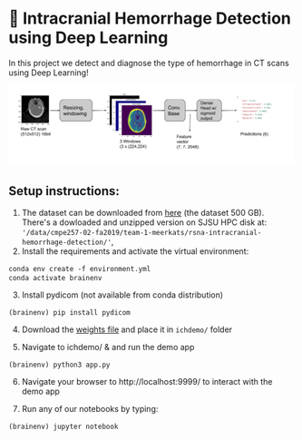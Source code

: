 # 🧠 Intracranial Hemorrhage Detection using Deep Learning 

In this project we detect and diagnose the type of hemorrhage in CT scans using Deep Learning!

![](images/flow.png)

## Setup instructions:

1. The dataset can be downloaded from [here](https://www.kaggle.com/c/rsna-intracranial-hemorrhage-detection/data) (the dataset 500 GB). There's a dowloaded and unzipped version on SJSU HPC disk at: ```'/data/cmpe257-02-fa2019/team-1-meerkats/rsna-intracranial-hemorrhage-detection/'```,
2. Install the requirements and activate the virtual environment:
```shell
conda env create -f environment.yml
conda activate brainenv
```
3. Install pydicom (not available from conda distribution)
```shell
(brainenv) pip install pydicom
```
4. Download the [weights file](https://drive.google.com/file/d/1ASBYsjVBpKbSf1_NHwOxuJLvz9rSGDDI/view?usp=sharing) and place it in ```ichdemo/``` folder

5. Navigate to ichdemo/ & and run the demo app
```shell
(brainenv) python3 app.py
```
6. Navigate your browser to http://localhost:9999/ to interact with the demo app

7. Run any of our notebooks by typing:
```shell
(brainenv) jupyter notebook
```


<!-- 
# Member contributions:

## M. Kumar

### Week 8
Set up the flask app for the demo.

### Week 7
Ran tests on different class weights to match the biases in the dataset.

### Week 5
Ran test with Xception instead of VGG-16 and different contrast sharpening method + VGG16.

### Week 3
Image preprocessing by observing the histogram. Used skikit to rescale intensity for defined features.
Resulting images had some feature definition but still remained fuzzy

### Week 1
Basic observations on the dataset


## R. Hong

### Week 1 
- Played around with deep learning libraries

### Week 3 
- Checked for various data properties such as mutual exclusion and duplicates

### Week 4 
- Implemented first Neural Network model, but poor results

### Week 5 
- Working Neural Network model

### Week 9 
- Attempted SVM model


## T. Lewicki

### Week 9 & 10- update:
1. Evaluating the metrics to report in the paper
2. Training model on HPC

### Week 8 - update:

1. Changed the learning rate (__most important update__)

The more conservative learning rate of 1e-5 finally brings some good results, especially when training __big models__ (e.g. with trainable conv. base) or with __big input size__ (e.g. (512,512,3)).

I couldn't understand why my models wouldn't train well just after changing the shape to (512,512). The reason was that this bigger shape forced smaller batch size (8 instead of 16). *Smaller batches call for more conservative learning rates*.

2. Changed windowing to include bone
I changed the windowing to include the bone window, instead of soft tissue window. 

The 3 channels used to be: (brain, subdural, soft tissue)

I changed it to be: (brain, subdural, bone)

3. started experimenting with ResNet50 in place of VGG16

Getting some better results out-of-the box over VGG16, using ResNet50 as feature selector. See [here](https://github.com/tomek-l/brain/blob/master/Week%208%20-%20tlewicki%20-%20notebook%205.1%20-%20%E2%9C%94%EF%B8%8F%20trying%20ResNet%20with%20right%20learning%20rate.ipynb). Will probably stick to ResNet for now.

### Week 7 - update:
1. Created a script for long-running training on HPC. This is much more reliable to run than notebooks.
2. Further experimenting with full dataset. __Bottom line__: if it doesn't work well on 10k examples, it probably won't on 670k... 😞


### Week 6 - update:
1. Experimenting with weighted loss
2. Experimenting with full dataset
3. I'm moving to HPC, since the experiments are becoming longer and longer and kaggle usually crashes sooner or later.
4. I downloaded the dataset and placed it in ```/data/cmpe257-02-fa2019/team-1-meerkats``` on HPC. No more kaggle limitations 🎉

 
### Week 5 - update:
Added 6 notebooks with lots of cool things to the repo:
1. Started training on 10k training samples.

2. New metric of CPD _Correct Positive Diagnoses_ (a.k.a recall). Accuracy is clearly a poor metric for the task of medical diagnoses. Guessing all diagnoses to be 0 (negative) yields 80% accuracy. I feel that the metric of CPD is more representative but not perfect. Most importantly, it lets me track progress when log loss gets really low.

3. Started experimenting with weighted losses and finally got some successful results.
I think that's the way to go forward, since we cannot leave the heavy _dataset imbalance_
(both w.r.t. positive/negative as well as imbalance among labels) not addressed.

4. I'm still only training the dense head and using convolutional base from VGG16 trained on imagenet as feature extractor. I'm sure there's a lot of potential in training an end-to-end net.


### Week 3 - update:
1. Transitioning from kaggle to HPC (downloading and unzipping the dataset).

### Week 2 - update:
1. Ran statistical exploration on the dataset. Several interesting observations:
- imbalanced datasets
- the classes aren't mutually exclusive

### Week 1 - update:
1. I created the first model of the Data Generator 
2. First neural network working -->